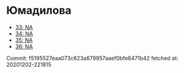 # Юмадилова
- [33: NA](33.md)
- [34: NA](34.md)
- [35: NA](35.md)
- [36: NA](36.md)

Commit: f5195527eaa073c623a679957aaef0bfe6471b42
 fetched at: 20201202-221815
